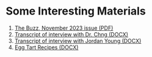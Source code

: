 # Some Interesting Materials
1. [The Buzz, November 2023 issue (PDF)](<http://localhost:3000/The Buzz Newsletter.pdf>)
2. [Transcript of interview with Dr. Chng (DOCX)](<http://localhost:3000/Audio Transcript of Zoom Meeting w_ Dr. Chwee Lye Chng.docx>)
3. [Transcript of interview with Jordan Young (DOCX)](<http://localhost:3000/Audio Transcipt of Teams Meeting w_ Jordan Young.docx>)
4. [Egg Tart Recipes (DOCX)](<http://localhost:3000/Egg Tart Recipes.docx>)